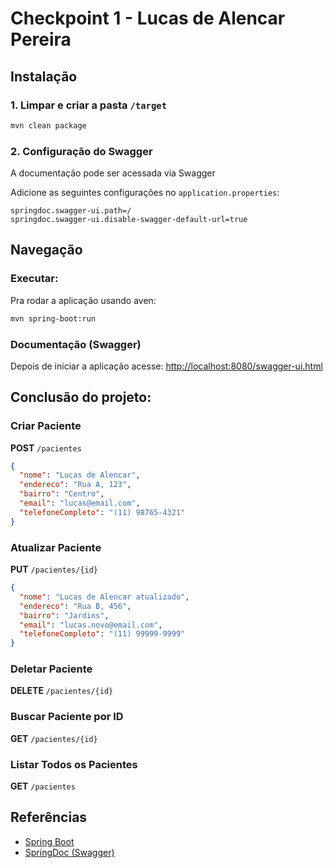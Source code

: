 # Checkpoint 1 - Lucas de Alencar Pereira

## Instalação

### 1. Limpar e criar a pasta `/target`
```sh
mvn clean package
```

### 2. Configuração do Swagger

A documentação pode ser acessada via Swagger

Adicione as seguintes configurações no `application.properties`:
```properties
springdoc.swagger-ui.path=/
springdoc.swagger-ui.disable-swagger-default-url=true
```

## Navegação

### Executar:
Pra rodar a aplicação usando aven:
```sh
mvn spring-boot:run
```

### Documentação (Swagger)
Depois de iniciar a aplicação acesse:
[http://localhost:8080/swagger-ui.html](http://localhost:8080/swagger-ui.html)

## Conclusão do projeto:

### Criar Paciente
**POST** `/pacientes`
```json
{
  "nome": "Lucas de Alencar",
  "endereco": "Rua A, 123",
  "bairro": "Centro",
  "email": "lucas@email.com",
  "telefoneCompleto": "(11) 98765-4321"
}
```

### Atualizar Paciente
**PUT** `/pacientes/{id}`
```json
{
  "nome": "Lucas de Alencar atualizado",
  "endereco": "Rua B, 456",
  "bairro": "Jardins",
  "email": "lucas.novo@email.com",
  "telefoneCompleto": "(11) 99999-9999"
}
```

### Deletar Paciente
**DELETE** `/pacientes/{id}`

### Buscar Paciente por ID
**GET** `/pacientes/{id}`

### Listar Todos os Pacientes
**GET** `/pacientes`

## Referências
- [Spring Boot](https://spring.io/projects/spring-boot)
- [SpringDoc (Swagger)](https://springdoc.org/)

